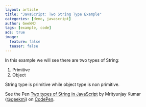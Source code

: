 ```yaml
---
layout: article
title: "JavaScript: Two String Type Example"
categories: [demo, javascript]
author: GeekMJ
tags: [example, code]
ads: true
image:
  feature: false
  teaser: false
---
```

In this example we will see there are two types of String:

1.  Primitive
2.  Object

String type is primitive while object type is non primitive.

See the Pen [Two types of String in JavaScript](http://codepen.io/geekmj/pen/ydklx/) by Mrityunjay Kumar ([@geekmj](http://codepen.io/geekmj)) on [CodePen](http://codepen.io).

<script async src="//codepen.io/assets/embed/ei.js"></script>
